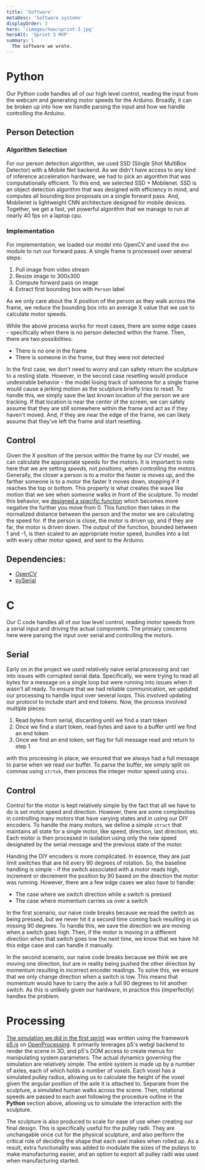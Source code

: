 ```yaml
---
title: 'Software'
metaDesc: 'Software systems'
displayOrder: 3
hero: '/images/how/sprint-3.jpg'
heroAlt: 'Sprint 3 MVP'
summary: |
  The software we wrote.
---
```

# Python

Our Python code handles all of our high level control, reading the input from the webcam
and generating motor speeds for the Arduino. Broadly, it can be broken up into how we
handle parsing the input and how we handle controlling the Arduino.

## Person Detection

### Algorithm Selection

For our person detection algorithm, we used SSD (Single Shot MultiBox Detector) with a
Mobile Net backend. As we didn't have access to any kind of inference acceleration
hardware, we had to pick an algorithm that was computationally efficient. To this end,
we selected SSD + Mobilenet. SSD is an object detection algorithm that was designed with
efficiency in mind, and computes all bounding box proposals on a single forward pass.
And, Mobilenet is lightweight CNN architecture designed for mobile devices. Together, we
get a fast, yet powerful algorithm that we manage to run at nearly 40 fps on a laptop
cpu.

### Implementation

For implementation, we loaded our model into OpenCV and used the `dnn` module to run our
forward pass. A single frame is processed over several steps:

1. Pull image from video stream
2. Resize image to 300x300
3. Compute forward pass on image
4. Extract first bounding box with `Person` label

As we only care about the X position of the person as they walk across the frame, we
reduce the bounding box into an average X value that we use to calculate motor speeds.

While the above process works for most cases, there are some edge cases - specifically
when there is no person detected within the frame. Then, there are two possibilities:

- There is no one in the frame
- There is someone in the frame, but they were not detected

In the first case, we don't need to worry and can safety return the sculpture to a
resting state. However, in the second case resetting would produce undesirable behavior
\- the model losing track of someone for a single frame would cause a jerking motion as
the sculpture briefly tries to reset. To handle this, we simply save the last known
location of the person we are tracking. If that location is near the center of the
screen, we can safely assume that they are still somewhere within the frame and act as
if they haven't moved. And, if they are near the edge of the frame, we can likely assume
that they've left the frame and start resetting.

## Control

Given the X position of the person within the frame by our CV model, we can calculate
the appropriate speeds for the motors. It is important to note here that we are setting
*speeds,* not *positions*, when controlling the motors. Generally, the closer a person
is to a motor the faster is moves up, and the farther someone is to a motor the faster
it moves down, stopping if it reaches the top or bottom. This property is what creates
the wave like motion that we see when someone walks in front of the sculpture. To model
this behavior, we [designed a specific
function](https://www.desmos.com/calculator/qoponohd29) which becomes more negative the
further you move from 0. This function then takes in the normalized distance between the
person and the motor we are calculating the speed for. If the person is close, the motor
is driven up, and if they are far, the motor is driven down. The output of the function,
bounded between 1 and -1, is then scaled to an appropriate motor speed, bundles into a
list with every other motor speed, and sent to the Arduino.

## Dependencies:

- [OpenCV](https://opencv.org/)
- [pySerial](https://github.com/pyserial/pyserial)

# C

Our C code handles all of our low level control, reading motor speeds from a serial
input and driving the actual components. The primary concerns here were parsing the
input over serial and controlling the motors.

## Serial

Early on in the project we used relatively naive serial processing and ran into issues
with corrupted serial data. Specifically, we were trying to read all bytes for a message
on a single loop but were running into issues when it wasn't all ready. To ensure that
we had reliable communication, we updated our processing to handle input over several
loops. This involved updating our protocol to include start and end tokens. Now, the
process involved multiple pieces:

1. Read bytes from serial, discarding until we find a start token
2. Once we find a start token, read bytes and save to a buffer until we find an end
token
3. Once we find an end token, set flag for full message read and return to step 1

 with this processing in place, we ensured that we always had a full message to parse
 when we read our buffer. To parse the buffer, we simply split on commas using `strtok`,
 then process the integer motor speed using `atoi`.

## Control

Control for the motor is kept relatively simple by the fact that all we have to do is
set motor speed and direction. However, there are some complexities in controlling many
motors that have varying states and in using our DIY encoders. To handle the many motors,
we define a simple `struct` that maintains all state for a single motor, like speed,
direction, last direction, etc. Each motor is then processed in isolation using only the
new speed designated by the serial message and the previous state of the motor.

Handing the DIY encoders is more complicated. In essence, they are just limit switches
that are hit every 90 degrees of rotation. So, the baseline handling is simple - if the
switch associated with a motor reads high, increment or decrement the position by 90
based on the direction the motor was running. However, there are a few edge cases we
also have to handle:

- The case where we switch direction while a switch is pressed
- The case where momentum carries us over a switch

In the first scenario, our naive code breaks because we read the switch as being
pressed, but we never hit it a second time coming back resulting in us missing 90
degrees. To handle this, we save the direction we are moving when a switch goes high.
Then, if the motor is moving in a different direction when that switch goes low the next
time, we know that we have hit this edge case and can handle it manually.

In the second scenario, our naive code breaks because we think we are moving one
direction, but are in reality being pushed the other direction by momentum resulting in
incorrect encoder readings. To solve this, we ensure that we only change direction when
a switch is low.  This means that momentum would have to carry the axle a full 90
degrees to hit another switch. As this is unlikely given our hardware, in practice this
(imperfectly) handles the problem.

# Processing

[The simulation we did in the first sprint](https://openprocessing.org/sketch/1332951)
was written using the framework [p5.js](https://p5js.org/) on
[OpenProcessing](https://openprocessing.org). It primarily leverages p5's webgl backend
to render the scene in 3D, and p5's DOM access to create menus for manipulating system
parameters. The actual dynamics governing the simulation are relatively simple. The
entire system is made up by a number of axles, each of which holds a number of voxels.
Each voxel has a simulated pulley radius, allowing us to calculate the height of the
voxel given the angular position of the axle it is attached to. Separate from the
sculpture, a simulated human walks across the scene. Then, rotational speeds are passed to
each axel following the procedure outline in the **Python** section above, allowing us
to simulate the interaction with the sculpture.

The sculpture is also produced to scale for ease of use when creating our final design.
This is specifically useful for the pulley radii. They are unchangable once cut for the
physical sculpture, and also perform the critical role of deciding the shape that each
axel makes when rolled up. As a result, extra functionality was added to modulate the
sizes of the pulleys to make manufacturing easier, and an option to export all pulley
radii was used when manufacturing started.
